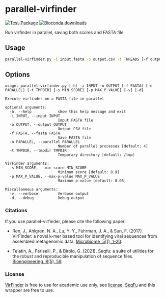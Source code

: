 # parallel-virfinder

[![Test-Package](https://github.com/quadram-institute-bioscience/parallel-virfinder/actions/workflows/test.yml/badge.svg)](https://github.com/quadram-institute-bioscience/parallel-virfinder/actions/workflows/test.yml)
[![Bioconda downloads](https://img.shields.io/conda/dn/bioconda/parallel-virfinder)](https://bioconda.github.io/recipes/parallel-virfinder/README.html)

Run virfinder in parallel, saving both scores and FASTA file

## Usage

```bash
parallel-virfinder.py -i input.fasta -o output.csv -t THREADS [-f output.fasta]
```

## Options

```text
usage: parallel-virfinder.py [-h] -i INPUT -o OUTPUT [-f FASTA] [-n PARALLEL] [-t TMPDIR] [-s MIN_SCORE] [-p MAX_P_VALUE] [-v] [-d]

Execute virfinder on a FASTA file in parallel

optional arguments:
  -h, --help            show this help message and exit
  -i INPUT, --input INPUT
                        Input FASTA file
  -o OUTPUT, --output OUTPUT
                        Output CSV file
  -f FASTA, --fasta FASTA
                        Save FASTA file
  -n PARALLEL, --parallel PARALLEL
                        Number of parallel processes [default: 4]
  -t TMPDIR, --tmpdir TMPDIR
                        Temporary directory [default: /tmp]

VirFinder arguments:
  -s MIN_SCORE, --min-score MIN_SCORE
                        Minimum score [default: 0.9]
  -p MAX_P_VALUE, --max-p-value MAX_P_VALUE
                        Maximum p-value [default: 0.05]

Miscallaneous arguments:
  -v, --verbose         Verbose output
  -d, --debug           Debug output

```

### Citations

If you use parallel-virfinder, please cite the following paper:

* Ren, J., Ahlgren, N. A., Lu, Y. Y., Fuhrman, J. A., & Sun, F. (2017). VirFinder: a novel k-mer based tool for identifying viral sequences from assembled metagenomic data. [Microbiome, 5(1), 1-20](https://link.springer.com/epdf/10.1186/s40168-017-0283-5?author_access_token=YQgkTWibFIFPtRICkTjZF2_BpE1tBhCbnbw3BuzI2RMCpVMGldKV8DA9scozc7Z-db3ufPFz9-pswHsYVHyEsCrziBuECllLPOgZ6ANHsMeKF5KejrdDKdeASyDkxB5wfFDq523QSd01cnqxCLqCiQ%3D%3D).

* Telatin, A., Fariselli, P., & Birolo, G. (2021). Seqfu: a suite of utilities for the robust and reproducible manipulation of sequence files. [Bioengineering, 8(5), 59](https://doi.org/10.3390/bioengineering8050059).


### License

[VirFinder](https://github.com/jessieren/VirFinder) is free to use for academic use only,
see [license](https://github.com/jessieren/VirFinder/blob/master/licence.md).
[SeqFu](https://telatin.github.io/seqfu2/) and this wrapper are free to use.
